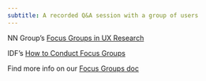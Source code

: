 ```yaml
---
subtitle: A recorded Q&A session with a group of users   
---
```


NN Group’s [Focus Groups in UX Research](https://www.nngroup.com/articles/focus-groups/)

IDF’s [How to Conduct Focus Groups](https://www.interaction-design.org/literature/article/how-to-conduct-focus-groups)

Find more info on our [Focus Groups doc](https://docs.google.com/document/d/1bhe5KOGN8spHjtGmjMmSvXJRaXpishIxh8hTXuklwnc/edit?usp=sharing)
